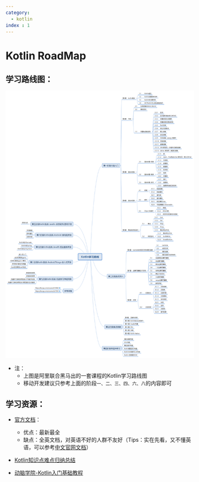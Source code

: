 ```yaml
---
category: 
  - kotlin
index : 1
---
```


# Kotlin RoadMap

## 学习路线图：

![img](https://raw.githubusercontent.com/CoderWDD/myImages/main/blog_images/42c5ba7aad7ff18dc04c346e12de3dcc_2203x3113.png)

- 注：
  - 上图是阿里联合黑马出的一套课程的Kotlin学习路线图
  - 移动开发建议只参考上面的阶段`一、二、三、四、六、八`的内容即可

## 学习资源：

- [官方文档](https://kotlinlang.org/docs/home.html)：
  - 优点：最新最全
  - 缺点：全英文档，对英语不好的人群不友好（Tips：实在先看，又不懂英语，可以参考[中文官网文档](https://book.kotlincn.net/)）

- [Kotlin知识点难点归纳总结](https://www.kancloud.cn/alex_wsc/android_kotlin/1040715)

- [动脑学院-Kotlin入门基础教程](https://www.bilibili.com/video/BV1wf4y1s7TG)
